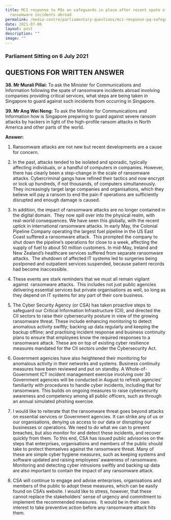 ```yaml
---
title: MCI response to PQs on safeguards in place after recent spate of
  ransomware incidents abroad
permalink: /media-centre/parliamentary-questions/mci-response-pq-safeguards-in-place-ransomware-incidents/
date: 2021-07-06
layout: post
description: ""
image: ""
---
```

### Parliament Sitting on 6 July 2021

QUESTIONS FOR WRITTEN ANSWER
----------------------------

  
**38\. Mr Murali Pillai:** To ask the Minister for Communications and Information following the spate of ransomware incidents abroad involving companies providing critical services, what steps are being taken in Singapore to guard against such incidents from occurring in Singapore.  
  
**39\. Mr Ang Wei Neng:** To ask the Minister for Communications and Information how is Singapore preparing to guard against severe ransom attacks by hackers in light of the high-profile ransom attacks in North America and other parts of the world.  

**Answer:**

1. Ransomware attacks are not new but recent developments are a cause for concern. 

  
2. In the past, attacks tended to be isolated and sporadic, typically affecting individuals, or a handful of computers in companies. However, there has clearly been a step-change in the scale of ransomware attacks. Cybercriminal gangs have refined their tactics and now encrypt or lock up hundreds, if not thousands, of computers simultaneously. They increasingly target large companies and organisations, which they believe will pay a ransom to end the pain if operations are sufficiently disrupted and enough damage is caused.   
  
3. In addition, the impact of ransomware attacks are no longer contained in the digital domain.  They now spill over into the physical realm, with real-world consequences. We have seen this globally, with the recent uptick in international ransomware attacks. In early May, the Colonial Pipeline Company operating the largest fuel pipeline in the US East Coast suffered a ransomware attack.  This prompted the company to shut down the pipeline’s operations for close to a week, affecting the supply of fuel to about 50 million customers. In mid-May, Ireland and New Zealand’s healthcare services suffered from separate ransomware attacks.  The shutdown of affected IT systems led to surgeries being postponed and outpatient services suspended, because patient records had become inaccessible.   
  
4. These events are stark reminders that we must all remain vigilant against  ransomware attacks.  This includes not just public agencies delivering essential services but private organisations as well, so long as they depend on IT systems for any part of their core business.  
  
5. The Cyber Security Agency (or CSA) has taken proactive steps to safeguard our Critical Information Infrastructure (CII), and directed the CII sectors to raise their cybersecurity posture in view of the growing ransomware threat. These include enhancing monitoring to detect anomalous activity swiftly; backing up data regularly and keeping the backup offline; and practising incident response and business continuity plans to ensure that employees know the required responses to a ransomware attack. These are on top of existing cyber resilience measures mandated for the CII sectors under the Cybersecurity Act.    
  
6. Government agencies have also heightened their monitoring for anomalous activity in their networks and systems. Business continuity measures have been reviewed and put on standby. A Whole-of-Government ICT incident management exercise involving over 30 Government agencies will be conducted in August to refresh agencies’ familiarity with procedures to handle cyber incidents, including that for ransomware. This builds on ongoing measures to raise cybersecurity awareness and competency among all public officers, such as through an annual simulated phishing exercise.   
  
7. I would like to reiterate that the ransomware threat goes beyond attacks on essential services or Government agencies. It can strike any of us or our organisations, denying us access to our data or disrupting our businesses or operations. We need to do what we can to prevent breaches, but also monitor for and detect these incidents, and recover quickly from them. To this end, CSA has issued public advisories on the steps that enterprises, organisations and members of the public should take to protect themselves against the ransomware threat. Many of these are simple cyber hygiene measures, such as keeping systems and software updated and raising employees’ awareness of ransomware. Monitoring and detecting cyber intrusions swiftly and backing up data are also important to contain the impact of any ransomware attack.   
  
8. CSA will continue to engage and advise enterprises, organisations and members of the public to adopt these measures, which can be easily found on CSA’s website. I would like to stress, however, that these cannot replace the stakeholders’ sense of urgency and commitment to implement the recommended measures.  It would be in their own interest to take preventive action before any ransomware attack hits them.